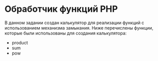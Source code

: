 # Обработчик функций PHP
В данном задании создан калькулятор для реализации функций с использованием механизма замыкания.
Ниже перечислены функции, которые были использованы для создания калькулятора:
*	product
*	sum
*	pow